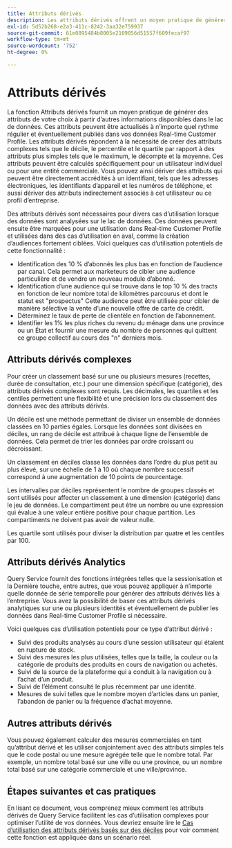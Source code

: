 ```yaml
---
title: Attributs dérivés
description: Les attributs dérivés offrent un moyen pratique de générer des attributs de votre choix qui peuvent être actualisés à n’importe quel rythme régulier et éventuellement publiés dans vos données Real-time Customer Profile. Ce document présente l’utilisation de Query Service pour créer des attributs dérivés à utiliser avec vos données de profil.
exl-id: 5d52b268-e2a3-411c-8242-3aa32e759937
source-git-commit: 61e0895484b8005e2109056d51557f609fecaf97
workflow-type: tm+mt
source-wordcount: '752'
ht-degree: 0%

---
```


# Attributs dérivés

La fonction Attributs dérivés fournit un moyen pratique de générer des attributs de votre choix à partir d’autres informations disponibles dans le lac de données. Ces attributs peuvent être actualisés à n’importe quel rythme régulier et éventuellement publiés dans vos données Real-time Customer Profile. Les attributs dérivés répondent à la nécessité de créer des attributs complexes tels que le décile, le percentile et le quartile par rapport à des attributs plus simples tels que le maximum, le décompte et la moyenne. Ces attributs peuvent être calculés spécifiquement pour un utilisateur individuel ou pour une entité commerciale. Vous pouvez ainsi dériver des attributs qui peuvent être directement accrédités à un identifiant, tels que les adresses électroniques, les identifiants d’appareil et les numéros de téléphone, et aussi dériver des attributs indirectement associés à cet utilisateur ou ce profil d’entreprise.

Des attributs dérivés sont nécessaires pour divers cas d’utilisation lorsque des données sont analysées sur le lac de données. Ces données peuvent ensuite être marquées pour une utilisation dans Real-time Customer Profile et utilisées dans des cas d’utilisation en aval, comme la création d’audiences fortement ciblées. Voici quelques cas d’utilisation potentiels de cette fonctionnalité :

* Identification des 10 % d’abonnés les plus bas en fonction de l’audience par canal. Cela permet aux marketeurs de cibler une audience particulière et de vendre un nouveau module d’abonné.
* Identification d’une audience qui se trouve dans le top 10 % des tracts en fonction de leur nombre total de kilomètres parcourus et dont le statut est &quot;prospectus&quot; Cette audience peut être utilisée pour cibler de manière sélective la vente d’une nouvelle offre de carte de crédit.
* Déterminez le taux de perte de clientèle en fonction de l’abonnement.
* Identifier les 1% les plus riches du revenu du ménage dans une province ou un État et fournir une mesure du nombre de personnes qui quittent ce groupe collectif au cours des &quot;n&quot; derniers mois.

## Attributs dérivés complexes

Pour créer un classement basé sur une ou plusieurs mesures (recettes, durée de consultation, etc.) pour une dimension spécifique (catégorie), des attributs dérivés complexes sont requis. Les décimales, les quartiles et les centiles permettent une flexibilité et une précision lors du classement des données avec des attributs dérivés.

Un décile est une méthode permettant de diviser un ensemble de données classées en 10 parties égales. Lorsque les données sont divisées en déciles, un rang de décile est attribué à chaque ligne de l’ensemble de données. Cela permet de trier les données par ordre croissant ou décroissant.

Un classement en déciles classe les données dans l’ordre du plus petit au plus élevé, sur une échelle de 1 à 10 où chaque nombre successif correspond à une augmentation de 10 points de pourcentage.

Les intervalles par déciles représentent le nombre de groupes classés et sont utilisés pour affecter un classement à une dimension (catégorie) dans le jeu de données. Le compartiment peut être un nombre ou une expression qui évalue à une valeur entière positive pour chaque partition. Les compartiments ne doivent pas avoir de valeur nulle.

Les quartile sont utilisés pour diviser la distribution par quatre et les centiles par 100.

## Attributs dérivés Analytics

Query Service fournit des fonctions intégrées telles que la sessionisation et la Dernière touche, entre autres, que vous pouvez appliquer à n’importe quelle donnée de série temporelle pour générer des attributs dérivés liés à l’entreprise. Vous avez la possibilité de baser ces attributs dérivés analytiques sur une ou plusieurs identités et éventuellement de publier les données dans Real-time Customer Profile si nécessaire.

Voici quelques cas d’utilisation potentiels pour ce type d’attribut dérivé :

* Suivi des produits analysés au cours d’une session utilisateur qui étaient en rupture de stock.
* Suivi des mesures les plus utilisées, telles que la taille, la couleur ou la catégorie de produits des produits en cours de navigation ou achetés.
* Suivi de la source de la plateforme qui a conduit à la navigation ou à l’achat d’un produit.
* Suivi de l’élément consulté le plus récemment par une identité.
* Mesures de suivi telles que le nombre moyen d’articles dans un panier, l’abandon de panier ou la fréquence d’achat moyenne.

## Autres attributs dérivés

Vous pouvez également calculer des mesures commerciales en tant qu’attribut dérivé et les utiliser conjointement avec des attributs simples tels que le code postal ou une mesure agrégée telle que le nombre total. Par exemple, un nombre total basé sur une ville ou une province, ou un nombre total basé sur une catégorie commerciale et une ville/province.

## Étapes suivantes et cas pratiques

En lisant ce document, vous comprenez mieux comment les attributs dérivés de Query Service facilitent les cas d’utilisation complexes pour optimiser l’utilité de vos données. Vous devriez ensuite lire le [Cas d’utilisation des attributs dérivés basés sur des déciles](./deciles-use-case.md) pour voir comment cette fonction est appliquée dans un scénario réel.
